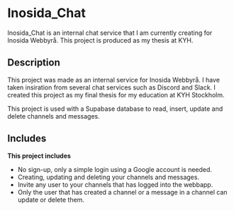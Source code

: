 # Inosida_Chat

Inosida_Chat is an internal chat service that I am currently creating for Inosida Webbyrå. This project is produced as my thesis at KYH.

## Description

This project was made as an internal service for Inosida Webbyrå.
I have taken insiration from several chat services such as Discord and Slack.
I created this project as my final thesis for my education at KYH Stockholm.

This project is used with a Supabase database to read, insert, update and delete channels and messages.

## Includes

**This project includes**
- No sign-up, only a simple login using a Google account is needed.
- Creating, updating and deleting your channels and messages.
- Invite any user to your channels that has logged into the webbapp.
- Only the user that has created a channel or a message in a channel can update or delete them. 

